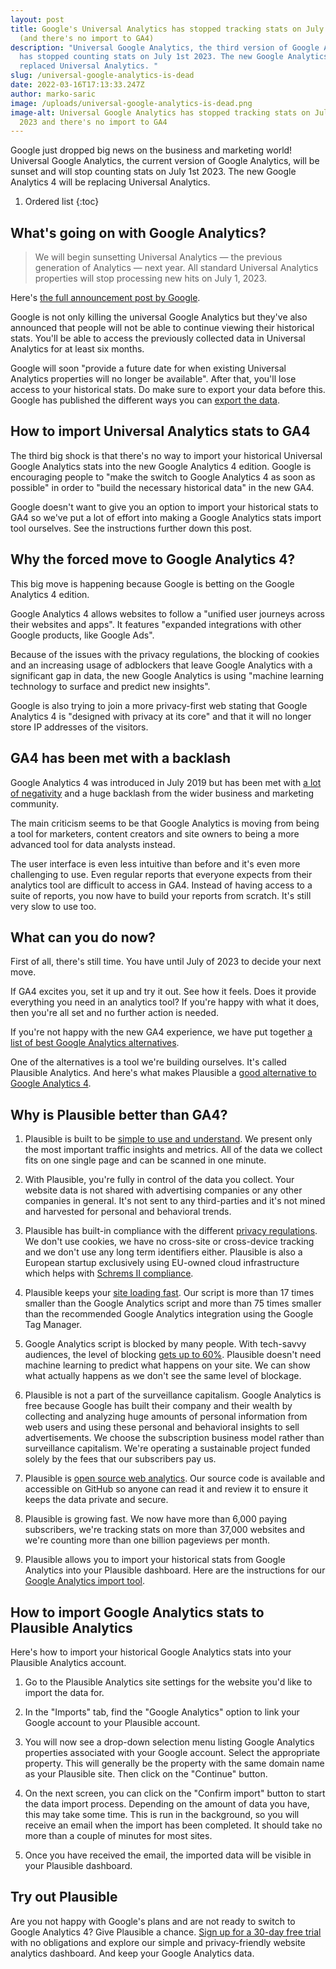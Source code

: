 ```yaml
---
layout: post
title: Google's Universal Analytics has stopped tracking stats on July 1st 2023
  (and there's no import to GA4)
description: "Universal Google Analytics, the third version of Google Analytics,
  has stopped counting stats on July 1st 2023. The new Google Analytics 4 has
  replaced Universal Analytics. "
slug: /universal-google-analytics-is-dead
date: 2022-03-16T17:13:33.247Z
author: marko-saric
image: /uploads/universal-google-analytics-is-dead.png
image-alt: Universal Google Analytics has stopped tracking stats on July 1st
  2023 and there's no import to GA4
---
```

Google just dropped big news on the business and marketing world! Universal Google Analytics, the current version of Google Analytics, will be sunset and will stop counting stats on July 1st 2023. The new Google Analytics 4 will be replacing Universal Analytics.

1. Ordered list
{:toc}

## What's going on with Google Analytics?

> We will begin sunsetting Universal Analytics — the previous generation of Analytics — next year. All standard Universal Analytics properties will stop processing new hits on July 1, 2023.

Here's [the full announcement post by Google](https://blog.google/products/marketingplatform/analytics/prepare-for-future-with-google-analytics-4/).

Google is not only killing the universal Google Analytics but they've also announced that people will not be able to continue viewing their historical stats. You'll be able to access the previously collected data in Universal Analytics for at least six months.

Google will soon "provide a future date for when existing Universal Analytics properties will no longer be available". After that, you'll lose access to your historical stats. Do make sure to export your data before this. Google has published the different ways you can [export the data](https://support.google.com/analytics/answer/11583528#export).

## How to import Universal Analytics stats to GA4

The third big shock is that there's no way to import your historical Universal Google Analytics stats into the new Google Analytics 4 edition. Google is encouraging people to "make the switch to Google Analytics 4 as soon as possible" in order to "build the necessary historical data" in the new GA4.

Google doesn't want to give you an option to import your historical stats to GA4 so we've put a lot of effort into making a Google Analytics stats import tool ourselves. See the instructions further down this post.

## Why the forced move to Google Analytics 4?

This big move is happening because Google is betting on the Google Analytics 4 edition.

Google Analytics 4 allows websites to follow a "unified user journeys across their websites and apps". It features "expanded integrations with other Google products, like Google Ads". 

Because of the issues with the privacy regulations, the blocking of cookies and an increasing usage of adblockers that leave Google Analytics with a significant gap in data, the new Google Analytics is using "machine learning technology to surface and predict new insights".

Google is also trying to join a more privacy-first web stating that Google Analytics 4 is "designed with privacy at its core" and that it will no longer store IP addresses of the visitors.

## GA4 has been met with a backlash

Google Analytics 4 was introduced in July 2019 but has been met with [a lot of negativity](https://www.searchenginejournal.com/google-analytics-4-backlash/411392/) and a huge backlash from the wider business and marketing community. 

The main criticism seems to be that Google Analytics is moving from being a tool for marketers, content creators and site owners to being a more advanced tool for data analysts instead.  

The user interface is even less intuitive than before and it's even more challenging to use. Even regular reports that everyone expects from their analytics tool are difficult to access in GA4. Instead of having access to a suite of reports, you now have to build your reports from scratch. It's still very slow to use too.

## What can you do now?

First of all, there's still time. You have until July of 2023 to decide your next move.

If GA4 excites you, set it up and try it out. See how it feels. Does it provide everything you need in an analytics tool? If you're happy with what it does, then you're all set and no further action is needed. 

If you're not happy with the new GA4 experience, we have put together [a list of best Google Analytics alternatives](https://plausible.io/blog/google-analytics-alternatives). 

One of the alternatives is a tool we're building ourselves. It's called Plausible Analytics. And here's what makes Plausible a [good alternative to Google Analytics 4](https://plausible.io/vs-google-analytics).

## Why is Plausible better than GA4?

1. Plausible is built to be [simple to use and understand](https://plausible.io/simple-web-analytics). We present only the most important traffic insights and metrics. All of the data we collect fits on one single page and can be scanned in one minute.

2. With Plausible, you're fully in control of the data you collect. Your website data is not shared with advertising companies or any other companies in general. It's not sent to any third-parties and it's not mined and harvested for personal and behavioral trends.

3. Plausible has built-in compliance with the different [privacy regulations](https://plausible.io/privacy-focused-web-analytics). We don't use cookies, we have no cross-site or cross-device tracking and we don't use any long term identifiers either. Plausible is also a European startup exclusively using EU-owned cloud infrastructure which helps with [Schrems II compliance](https://plausible.io/blog/google-analytics-illegal). 

4. Plausible keeps your [site loading fast](https://plausible.io/lightweight-web-analytics). Our script is more than 17 times smaller than the Google Analytics script and more than 75 times smaller than the recommended Google Analytics integration using the Google Tag Manager. 

5. Google Analytics script is blocked by many people. With tech-savvy audiences, the level of blocking [gets up to 60%](https://plausible.io/blog/google-analytics-adblockers-missing-data). Plausible doesn't need machine learning to predict what happens on your site. We can show what actually happens as we don't see the same level of blockage. 

6. Plausible is not a part of the surveillance capitalism. Google Analytics is free because Google has built their company and their wealth by collecting and analyzing huge amounts of personal information from web users and using these personal and behavioral insights to sell advertisements. We choose the subscription business model rather than surveillance capitalism. We're operating a sustainable project funded solely by the fees that our subscribers pay us.

7. Plausible is [open source web analytics](https://plausible.io/open-source-website-analytics). Our source code is available and accessible on GitHub so anyone can read it and review it to ensure it keeps the data private and secure.

8. Plausible is growing fast. We now have more than 6,000 paying subscribers, we're tracking stats on more than 37,000 websites and we're counting more than one billion pageviews per month.

9. Plausible allows you to import your historical stats from Google Analytics into your Plausible dashboard. Here are the instructions for our [Google Analytics import tool](https://plausible.io/docs/google-analytics-import).
 
## How to import Google Analytics stats to Plausible Analytics 

Here's how to import your historical Google Analytics stats into your Plausible Analytics account.

1. Go to the Plausible Analytics site settings for the website you'd like to import the data for.

2. In the "Imports" tab, find the "Google Analytics" option to link your Google account to your Plausible account.

3. You will now see a drop-down selection menu listing Google Analytics properties associated with your Google account. Select the appropriate property. This will generally be the property with the same domain name as your Plausible site. Then click on the "Continue" button.

4. On the next screen, you can click on the "Confirm import" button to start the data import process. Depending on the amount of data you have, this may take some time. This is run in the background, so you will receive an email when the import has been completed. It should take no more than a couple of minutes for most sites.

5. Once you have received the email, the imported data will be visible in your Plausible dashboard. 

## Try out Plausible

Are you not happy with Google's plans and are not ready to switch to Google Analytics 4? Give Plausible a chance. [Sign up for a 30-day free trial](https://plausible.io/register) with no obligations and explore our simple and privacy-friendly website analytics dashboard. And keep your Google Analytics data.